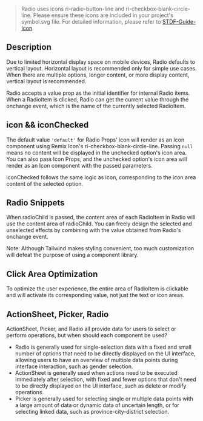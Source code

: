> Radio uses icons ri-radio-button-line and ri-checkbox-blank-circle-line. Please ensure these icons are included in your project's symbol.svg file. For detailed information, please refer to [STDF-Guide-Icon](https://stdf.design/guide/icon).

## Description

Due to limited horizontal display space on mobile devices, Radio defaults to vertical layout. Horizontal layout is recommended only for simple use cases. When there are multiple options, longer content, or more display content, vertical layout is recommended.

Radio accepts a value prop as the initial identifier for internal Radio items. When a RadioItem is clicked, Radio can get the current value through the onchange event, which is the name of the currently selected RadioItem.

## icon && iconChecked

The default value `'default'` for Radio Props' icon will render as an Icon component using Remix Icon's ri-checkbox-blank-circle-line. Passing `null` means no content will be displayed in the unchecked option's icon area. You can also pass Icon Props, and the unchecked option's icon area will render as an Icon component with the passed parameters.

iconChecked follows the same logic as icon, corresponding to the icon area content of the selected option.

## Radio Snippets

When radioChild is passed, the content area of each RadioItem in Radio will use the content area of radioChild. You can freely design the selected and unselected effects by combining with the value obtained from Radio's onchange event.

Note: Although Tailwind makes styling convenient, too much customization will defeat the purpose of using a component library.

## Click Area Optimization

To optimize the user experience, the entire area of RadioItem is clickable and will activate its corresponding value, not just the text or icon areas.

## ActionSheet, Picker, Radio

ActionSheet, Picker, and Radio all provide data for users to select or perform operations, but when should each component be used?

- Radio is generally used for single-selection data with a fixed and small number of options that need to be directly displayed on the UI interface, allowing users to have an overview of multiple data points during interface interaction, such as gender selection.
- ActionSheet is generally used when actions need to be executed immediately after selection, with fixed and fewer options that don't need to be directly displayed on the UI interface, such as delete or modify operations.
- Picker is generally used for selecting single or multiple data points with a large amount of data or dynamic data of uncertain length, or for selecting linked data, such as province-city-district selection.
